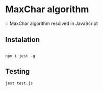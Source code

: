 # MaxChar algorithm 

💡 MaxChar algorithm resolved in JavaScript

## Instalation

```

npm i jest -g
```

## Testing

```
jest test.js
```